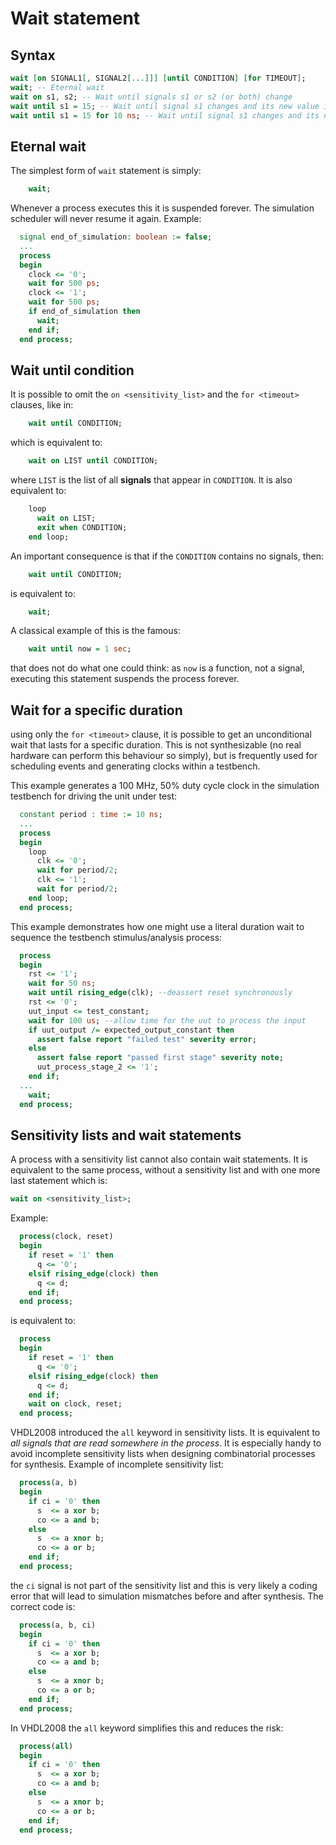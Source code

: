 # Wait statement

## Syntax

```vhdl
wait [on SIGNAL1[, SIGNAL2[...]]] [until CONDITION] [for TIMEOUT];
wait; -- Eternal wait
wait on s1, s2; -- Wait until signals s1 or s2 (or both) change
wait until s1 = 15; -- Wait until signal s1 changes and its new value is 15
wait until s1 = 15 for 10 ns; -- Wait until signal s1 changes and its new value is 15 for at most 10 ns
```

## Eternal wait

The simplest form of `wait` statement is simply:

```vhdl
    wait;
```

Whenever a process executes this it is suspended forever. The simulation scheduler will never resume it again. Example:

```vhdl
  signal end_of_simulation: boolean := false;
  ...
  process
  begin
    clock <= '0';
    wait for 500 ps;
    clock <= '1';
    wait for 500 ps;
    if end_of_simulation then
      wait;
    end if;
  end process;
```

## Wait until condition

It is possible to omit the `on <sensitivity_list>` and the `for <timeout>` clauses, like in:

```vhdl
    wait until CONDITION;
```

which is equivalent to:

```vhdl
    wait on LIST until CONDITION;
```

where `LIST` is the list of all __signals__ that appear in `CONDITION`. It is also equivalent to:

```vhdl
    loop
      wait on LIST;
      exit when CONDITION;
    end loop;
```

An important consequence is that if the `CONDITION` contains no signals, then:

```vhdl
    wait until CONDITION;
```

is equivalent to:

```vhdl
    wait;
```

A classical example of this is the famous:

```vhdl
    wait until now = 1 sec;
```

that does not do what one could think: as `now` is a function, not a signal, executing this statement suspends the process forever.

## Wait for a specific duration

using only the `for <timeout>` clause, it is possible to get an unconditional wait that lasts for a specific duration. This is not synthesizable (no real hardware can perform this behaviour so simply), but is frequently used for scheduling events and generating clocks within a testbench.

This example generates a 100 MHz, 50% duty cycle clock in the simulation testbench for driving the unit under test:

```vhdl
  constant period : time := 10 ns;
  ...
  process
  begin
    loop
      clk <= '0';
      wait for period/2;
      clk <= '1';
      wait for period/2;
    end loop;
  end process;
```

This example demonstrates how one might use a literal duration wait to sequence the testbench stimulus/analysis process:

```vhdl
  process
  begin
    rst <= '1';
    wait for 50 ns;
    wait until rising_edge(clk); --deassert reset synchronously
    rst <= '0';
    uut_input <= test_constant;
    wait for 100 us; --allow time for the uut to process the input
    if uut_output /= expected_output_constant then
      assert false report "failed test" severity error;
    else
      assert false report "passed first stage" severity note;
      uut_process_stage_2 <= '1';
    end if;
  ...
    wait;
  end process;
```

## Sensitivity lists and wait statements

A process with a sensitivity list cannot also contain wait statements. It is equivalent to the same process, without a sensitivity list and with one more last statement which is:

```vhdl
wait on <sensitivity_list>;
```

Example:

```vhdl
  process(clock, reset)
  begin
    if reset = '1' then
      q <= '0';
    elsif rising_edge(clock) then
      q <= d;
    end if;
  end process;
```

is equivalent to:

```vhdl
  process
  begin
    if reset = '1' then
      q <= '0';
    elsif rising_edge(clock) then
      q <= d;
    end if;
    wait on clock, reset;
  end process;
```

VHDL2008 introduced the `all` keyword in sensitivity lists. It is equivalent to *all signals that are read somewhere in the process*. It is especially handy to avoid incomplete sensitivity lists when designing combinatorial processes for synthesis. Example of incomplete sensitivity list:

```vhdl
  process(a, b)
  begin
    if ci = '0' then
      s  <= a xor b;
      co <= a and b;
    else
      s  <= a xnor b;
      co <= a or b;
    end if;
  end process;
```

the `ci` signal is not part of the sensitivity list and this is very likely a coding error that will lead to simulation mismatches before and after synthesis. The correct code is:

```vhdl
  process(a, b, ci)
  begin
    if ci = '0' then
      s  <= a xor b;
      co <= a and b;
    else
      s  <= a xnor b;
      co <= a or b;
    end if;
  end process;
```

In VHDL2008 the `all` keyword simplifies this and reduces the risk:

```vhdl
  process(all)
  begin
    if ci = '0' then
      s  <= a xor b;
      co <= a and b;
    else
      s  <= a xnor b;
      co <= a or b;
    end if;
  end process;
```
